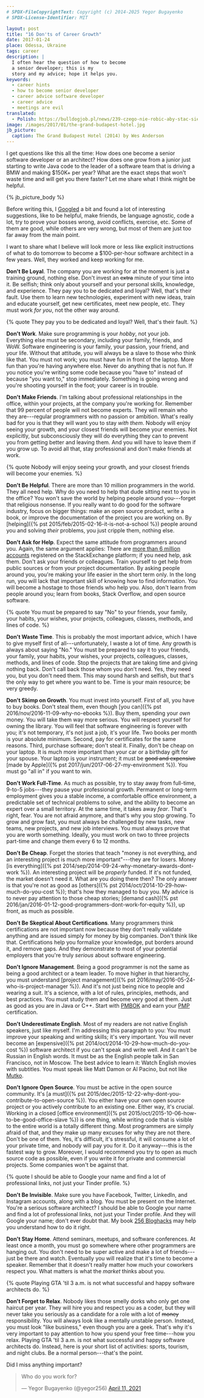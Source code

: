 ```yaml
---
# SPDX-FileCopyrightText: Copyright (c) 2014-2025 Yegor Bugayenko
# SPDX-License-Identifier: MIT

layout: post
title: "16 Don'ts of Career Growth"
date: 2017-01-24
place: Odessa, Ukraine
tags: career
description: |
  I often hear the question of how to become
  a senior developer; this is my
  story and my advice; hope it helps you.
keywords:
  - career hints
  - how to become senior developer
  - career advice software developer
  - career advice
  - meetings are evil
translated:
  - Polish: https://bulldogjob.pl/news/239-czego-nie-robic-aby-stac-sie-najlepszym-programista
image: /images/2017/01/the-grand-budapest-hotel.jpg
jb_picture:
  caption: The Grand Budapest Hotel (2014) by Wes Anderson
---
```


I get questions like this all the time: How does one become a senior
software developer or an architect? How does one grow from a junior just
starting to write Java code to the leader of a software team that is
driving a BMW and making $150K+ per year? What are the exact steps that
won't waste time and will get you there faster? Let me share what I think might
be helpful.

<!--more-->

{% jb_picture_body %}

Before writing this, I [Googled](https://www.google.com/webhp?q=career%20advice%20software%20developer)
a bit and found a lot of interesting suggestions, like to
be helpful, make friends, be language agnostic, code a lot,
try to prove your bosses wrong, avoid conflicts, exercise, etc.
Some of them are good, while others are very wrong, but most of them are just too far
away from the main point.

I want to share what I believe will look more or less like explicit instructions
of what to do tomorrow to become a $100-per-hour software architect
in a few years. Well, they worked and keep working for me.

**Don't Be Loyal**.
The company you are working for at the moment is just a training
ground, nothing else. Don't invest an ~~extra~~ minute of your time into it.
Be selfish; think only about yourself and your personal skills,
knowledge, and experience. They pay you to be dedicated and loyal?
Well, that's their fault. Use them to learn new technologies, experiment
with new ideas, train and educate yourself, get new certificates,
meet new people, etc. They must work _for you_, not the other way around.

{% quote They pay you to be dedicated and loyal? Well, that's their fault. %}

**Don't Work**.
Make sure programming is your _hobby_, not your job. Everything else
must be secondary, including your family, friends, and WoW.
Software engineering is your family, your passion, your friend, and your life.
Without that attitude, you will always be a slave to those who think like
that. You must not work; you must have fun in front of the laptop. More
fun than you're having anywhere else. Never do anything that is not fun.
If you notice you're writing some code because you "have to" instead of
because "you want to," stop immediately. Something is going wrong and
you're shooting yourself in the foot; your career is in trouble.

**Don't Make Friends**.
I'm talking about professional relationships in the office, within your projects,
at the company you're working for. Remember that 99 percent of people will not
become experts. They will remain who they are---regular
programmers with no passion or ambition. What's really bad for you is that they will
want you to stay _with them_. Nobody will enjoy seeing your growth, and your
closest friends will become your enemies. Not explicitly, but subconsciously they
will do everything they can to prevent you from getting better and leaving
them. And you will have to leave them if you grow up. To avoid all that,
stay professional and don't make friends at work.

{% quote Nobody will enjoy seeing your growth, and your closest friends will become your enemies. %}

**Don't Be Helpful**.
There are more than 10 million programmers in the world. They all need help. Why
do you need to help that dude sitting next to you in the office? You won't
save the world by helping people around you---forget that religious
nonsense. If you really want to do good for the software industry, focus
on bigger things: make an open source product, write a book, or improve
the documentation of the project you are working on. By
[helping]({% pst 2015/feb/2015-02-16-it-is-not-a-school %})
people around you and solving _their_ problems, you just cripple them,
nothing else.

**Don't Ask for Help**.
Expect the same attitude from programmers around you. Again, the same argument applies:
There are [more than 6 million accounts](https://sostats.github.io/)
registered on the StackExchange platform; if you need help, ask them. Don't ask
your friends or colleagues. Train yourself to get help from public sources
or from your project documentation. By asking people around you, you're making
your life easier in the short term only. In the long run, you will lack that
important skill of knowing how to find information. You will become
a hostage to those friends who help you. Also, don't learn from people around you;
learn from books, Stack Overflow, and open source software.

{% quote You must be prepared to say "No" to your friends, your family, your habits, your wishes, your projects, colleagues, classes, methods, and lines of code. %}

**Don't Waste Time**.
This is probably the most important advice, which I have to give myself
first of all---unfortunately, I waste a lot of time. Any growth is always
about saying "No." You must be prepared to say it to your friends, your
family, your habits, your wishes, your projects, colleagues, classes,
methods, and lines of code. Stop the projects that are taking time and giving
nothing back. Don't call back those whom you don't need. Yes, they need you,
but you don't need them. This may sound harsh and selfish, but that's the
only way to get where you want to be. Time is your main resource; be
very greedy.

**Don't Skimp on Growth**.
You must invest into yourself. First of all, you have to buy books. Don't steal
them, even though
[you can]({% pst 2016/nov/2016-11-09-why-no-ebooks %}).
Buy them, spending your _own_ money. You will take
them way more serious. You will respect yourself for owning the library.
You will feel that software engineering is forever with you; it's not temporary,
it's not just a job, it's your life. Two books per month is your
absolute minimum. Second, pay for certificates for the
same reasons. Third, purchase software; don't steal it. Finally, don't be
cheap on your laptop. It is much more important than your car or a birthday
gift for your spouse. Your laptop is your instrument; it must be
~~good and expensive~~
[made by Apple]({% pst 2017/jun/2017-06-27-my-environment %}).
You must go "all in" if you want to win.

**Don't Work Full-Time**.
As much as possible, try to stay away from full-time, 9-to-5 jobs---they
pause your professional growth. Permanent or long-term employment gives you
a stable income, a comfortable office environment, a predictable set of
technical problems to solve, and the ability to become an expert over a small
territory. At the same time, it takes away _fear_. That's right, fear. You
are not afraid anymore, and that's why you stop growing. To grow and grow fast,
you must always be challenged by new tasks, new teams, new projects, and new job
interviews. You must always prove that you are worth something. Ideally,
you must work on two to three projects part-time and change them every 6 to 12 months.

**Don't Be Cheap**.
Forget the stories that teach "money is not everything, and an interesting project
is much more important"---they are for losers. Money
[is everything]({% pst 2014/sep/2014-09-24-why-monetary-awards-dont-work %}).
An interesting project will be _properly_ funded. If it's not funded, the market
doesn't need it. What are you doing there then? The only answer is that you're
not as good as [others]({% pst 2014/oct/2014-10-29-how-much-do-you-cost %});
that's how they managed to buy you. My advice is to
never pay attention to those cheap stories;
[demand cash]({% pst 2016/jan/2016-01-12-good-programmers-dont-work-for-equity %}), up front, as
much as possible.

**Don't Be Skeptical About Certifications**.
Many programmers think certifications are not important now because
they don't really validate anything and are issued simply for money by
big companies. Don't think like that. Certifications help you formalize
your knowledge, put borders around it, and remove gaps. And they demonstrate
to most of your potential employers that you're truly _serious_ about software
engineering.

**Don't Ignore Management**.
Being a good programmer is not the same as being a good architect or
a team leader. To move higher in that hierarchy, you must understand
[project management]({% pst 2016/may/2016-05-24-who-is-project-manager %}).
And it's not just being nice to people and wearing
a suit. It's a science, with a lot of rules, principles, methods,
and best practices. You must study them and become very good at them. Just
as good as you are in Java or C++. Start with
[PMBOK](https://en.wikipedia.org/wiki/Project_Management_Body_of_Knowledge) and earn your
[PMP](https://en.wikipedia.org/wiki/Project_Management_Professional) certification.

**Don't Underestimate English**.
Most of my readers are not native English speakers, just like myself.
I'm addressing this paragraph to you: You must improve your speaking and
writing skills; it's very important. You will never become an
[expensive]({% pst 2014/oct/2014-10-29-how-much-do-you-cost %})
software architect if you can't speak and write well. And it can't be
Russian in English words. It must be as the English people talk in San Francisco,
not in Moscow. The best advice to learn it: Watch English movies with subtitles.
You must speak like Matt Damon or Al Pacino, but not like
[Mutko](https://www.youtube.com/watch?v=_0uM_xh7WOg&t=29s).

**Don't Ignore Open Source**.
You must be active in the open source community. It's
[a must]({% pst 2015/dec/2015-12-22-why-dont-you-contribute-to-open-source %}). You either
have your own open source project or you actively contribute to an existing
one. Either way, it's crucial. Working in a closed
[office environment]({% pst 2015/oct/2015-10-06-how-to-be-good-office-slave %}) is
one thing, while writing code that is visible to the entire world is a totally
different thing. Most programmers are simply afraid of that, and they make
up many excuses for why they are not there. Don't be one of them. Yes, it's
difficult, it's stressful, it will consume a lot of your private time, and
nobody will pay you for it. Do it anyway---this is the fastest way
to grow. Moreover, I would recommend you try to open as much source code
as possible, even if you write it for private and commercial projects.
Some companies won't be against that.

{% quote I should be able to Google your name and find a lot of professional links, not just your Tinder profile. %}

**Don't Be Invisible**.
Make sure you have Facebook, Twitter, LinkedIn, and Instagram accounts, along
with a blog. You must be present on the Internet. You're a serious software
architect? I should be able to Google your name and find a lot of professional
links, not just your Tinder profile. And they will Google your name; don't
ever doubt that. My book [256 Bloghacks](/256-bloghacks.html) may
help you understand how to do it right.

**Don't Stay Home**.
Attend seminars, meetups, and software conferences. At least once a month,
you must go somewhere where other programmers are hanging out. You don't
need to be super active and make a lot of friends---just be
there and watch. Eventually you will realize that it's time to become
a speaker. Remember that it doesn't really matter how much your
coworkers respect you. What matters is what the _market_ thinks about you.

{% quote Playing GTA 'til 3 a.m. is not what successful and happy software architects do. %}

**Don't Forget to Relax**.
Nobody likes those smelly dorks who only get one haircut per year. They will
hire you and respect you as a coder, but they will never take you
seriously as a candidate for a role with a lot of ~~money~~ responsibility. You will
always look like a mentally unstable person. Instead, you must look "like business," even
though you are a geek. That's why it's very important to pay attention to
how you spend your free time---how you relax. Playing GTA 'til 3 a.m. is not
what successful and happy software architects do. Instead, here is your
short list of activities: sports, tourism, and night clubs.
Be a normal person---that's the point.

Did I miss anything important?

<blockquote class="twitter-tweet"><p lang="en" dir="ltr">Who do you work for?</p>&mdash; Yegor Bugayenko (@yegor256) <a href="https://twitter.com/yegor256/status/1381130741749256192?ref_src=twsrc%5Etfw">April 11, 2021</a></blockquote> <script async src="https://platform.twitter.com/widgets.js" charset="utf-8"></script>
